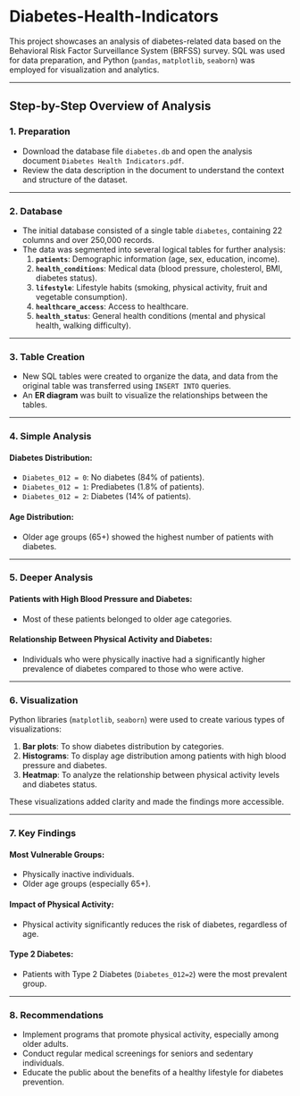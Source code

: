 # Diabetes-Health-Indicators

This project showcases an analysis of diabetes-related data based on the Behavioral Risk Factor Surveillance System (BRFSS) survey. SQL was used for data preparation, and Python (`pandas`, `matplotlib`, `seaborn`) was employed for visualization and analytics.

---

## Step-by-Step Overview of Analysis

### **1. Preparation**
- Download the database file `diabetes.db` and open the analysis document `Diabetes Health Indicators.pdf`.
- Review the data description in the document to understand the context and structure of the dataset.

---

### **2. Database**
- The initial database consisted of a single table `diabetes`, containing 22 columns and over 250,000 records.
- The data was segmented into several logical tables for further analysis:
  1. **`patients`**: Demographic information (age, sex, education, income).
  2. **`health_conditions`**: Medical data (blood pressure, cholesterol, BMI, diabetes status).
  3. **`lifestyle`**: Lifestyle habits (smoking, physical activity, fruit and vegetable consumption).
  4. **`healthcare_access`**: Access to healthcare.
  5. **`health_status`**: General health conditions (mental and physical health, walking difficulty).

---

### **3. Table Creation**
- New SQL tables were created to organize the data, and data from the original table was transferred using `INSERT INTO` queries.
- An **ER diagram** was built to visualize the relationships between the tables.

---

### **4. Simple Analysis**
#### **Diabetes Distribution**:
- `Diabetes_012 = 0`: No diabetes (84% of patients).
- `Diabetes_012 = 1`: Prediabetes (1.8% of patients).
- `Diabetes_012 = 2`: Diabetes (14% of patients).

#### **Age Distribution**:
- Older age groups (65+) showed the highest number of patients with diabetes.

---

### **5. Deeper Analysis**
#### **Patients with High Blood Pressure and Diabetes**:
- Most of these patients belonged to older age categories.

#### **Relationship Between Physical Activity and Diabetes**:
- Individuals who were physically inactive had a significantly higher prevalence of diabetes compared to those who were active.

---

### **6. Visualization**
Python libraries (`matplotlib`, `seaborn`) were used to create various types of visualizations:
1. **Bar plots**: To show diabetes distribution by categories.
2. **Histograms**: To display age distribution among patients with high blood pressure and diabetes.
3. **Heatmap**: To analyze the relationship between physical activity levels and diabetes status.

These visualizations added clarity and made the findings more accessible.

---

### **7. Key Findings**
#### **Most Vulnerable Groups**:
- Physically inactive individuals.
- Older age groups (especially 65+).

#### **Impact of Physical Activity**:
- Physical activity significantly reduces the risk of diabetes, regardless of age.

#### **Type 2 Diabetes**:
- Patients with Type 2 Diabetes (`Diabetes_012=2`) were the most prevalent group.

---

### **8. Recommendations**
- Implement programs that promote physical activity, especially among older adults.
- Conduct regular medical screenings for seniors and sedentary individuals.
- Educate the public about the benefits of a healthy lifestyle for diabetes prevention.
